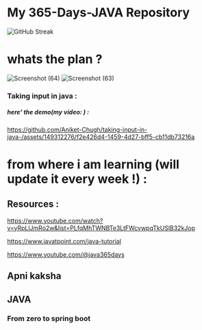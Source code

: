 
# My 365-Days-JAVA Repository

![GitHub Streak](https://github-readme-streak-stats.herokuapp.com/?user=Aniket-Chugh&theme=tokyonight)

    
# whats the plan ? 
![Screenshot (64)](https://github.com/Aniket-Chugh/365-Days-JAVA/assets/149312276/a50559cb-037a-47fe-a355-03b1247f6706)
![Screenshot (63)](https://github.com/Aniket-Chugh/365-Days-JAVA/assets/149312276/c6af2978-c3ad-4c23-ae5c-6edc207e79af)

### Taking input in java :
##### here' the demo(my video: )  :<br>

https://github.com/Aniket-Chugh/taking-input-in-java-/assets/149312276/f2e426d4-1459-4d27-bff5-cb11db73216a

# from where i am learning (will update it every week !) : 
## Resources :<br>

https://www.youtube.com/watch?v=yRpLlJmRo2w&list=PLfqMhTWNBTe3LtFWcvwpqTkUSlB32kJop <br>

https://www.javatpoint.com/java-tutorial<br>

https://www.youtube.com/@java365days <br>

## Apni kaksha 

## JAVA 
### From zero to spring boot


